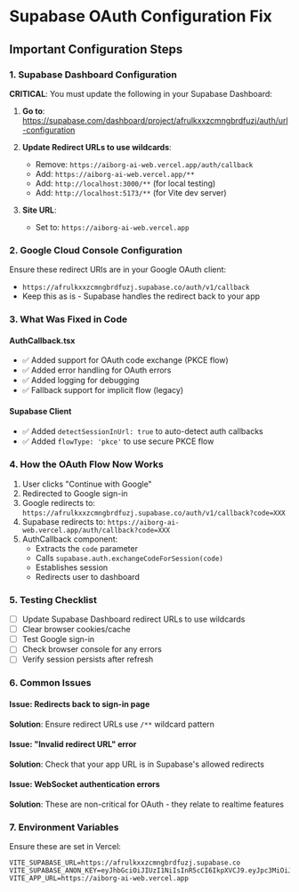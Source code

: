 # Supabase OAuth Configuration Fix

## Important Configuration Steps

### 1. Supabase Dashboard Configuration

**CRITICAL**: You must update the following in your Supabase Dashboard:

1. **Go to**: https://supabase.com/dashboard/project/afrulkxxzcmngbrdfuzj/auth/url-configuration

2. **Update Redirect URLs to use wildcards**:
   - Remove: `https://aiborg-ai-web.vercel.app/auth/callback`
   - Add: `https://aiborg-ai-web.vercel.app/**`
   - Add: `http://localhost:3000/**` (for local testing)
   - Add: `http://localhost:5173/**` (for Vite dev server)

3. **Site URL**:
   - Set to: `https://aiborg-ai-web.vercel.app`

### 2. Google Cloud Console Configuration

Ensure these redirect URIs are in your Google OAuth client:
- `https://afrulkxxzcmngbrdfuzj.supabase.co/auth/v1/callback`
- Keep this as is - Supabase handles the redirect back to your app

### 3. What Was Fixed in Code

#### AuthCallback.tsx
- ✅ Added support for OAuth code exchange (PKCE flow)
- ✅ Added error handling for OAuth errors
- ✅ Added logging for debugging
- ✅ Fallback support for implicit flow (legacy)

#### Supabase Client
- ✅ Added `detectSessionInUrl: true` to auto-detect auth callbacks
- ✅ Added `flowType: 'pkce'` to use secure PKCE flow

### 4. How the OAuth Flow Now Works

1. User clicks "Continue with Google"
2. Redirected to Google sign-in
3. Google redirects to: `https://afrulkxxzcmngbrdfuzj.supabase.co/auth/v1/callback?code=XXX`
4. Supabase redirects to: `https://aiborg-ai-web.vercel.app/auth/callback?code=XXX`
5. AuthCallback component:
   - Extracts the `code` parameter
   - Calls `supabase.auth.exchangeCodeForSession(code)`
   - Establishes session
   - Redirects user to dashboard

### 5. Testing Checklist

- [ ] Update Supabase Dashboard redirect URLs to use wildcards
- [ ] Clear browser cookies/cache
- [ ] Test Google sign-in
- [ ] Check browser console for any errors
- [ ] Verify session persists after refresh

### 6. Common Issues

#### Issue: Redirects back to sign-in page
**Solution**: Ensure redirect URLs use `/**` wildcard pattern

#### Issue: "Invalid redirect URL" error
**Solution**: Check that your app URL is in Supabase's allowed redirects

#### Issue: WebSocket authentication errors
**Solution**: These are non-critical for OAuth - they relate to realtime features

### 7. Environment Variables

Ensure these are set in Vercel:
```
VITE_SUPABASE_URL=https://afrulkxxzcmngbrdfuzj.supabase.co
VITE_SUPABASE_ANON_KEY=eyJhbGciOiJIUzI1NiIsInR5cCI6IkpXVCJ9.eyJpc3MiOiJzdXBhYmFzZSIsInJlZiI6ImFmcnVsa3h4emNtbmdicmRmdXpqIiwicm9sZSI6ImFub24iLCJpYXQiOjE3NTMxMzcyMTYsImV4cCI6MjA2ODcxMzIxNn0.IdaUilLFJ8wnrok1sMI2peX9hBILeYLBA86caryjCk8
VITE_APP_URL=https://aiborg-ai-web.vercel.app
```